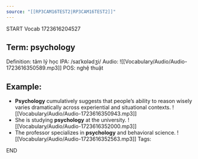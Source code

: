 ```yaml
---
source: "[[RP3CAM16TEST2|RP3CAM16TEST2]]"
---
```

START
Vocab
1723616204527
## Term: psychology
Definition: tâm lý học
IPA: /saɪˈkɒlədʒi/
Audio: ![[Vocabulary/Audio/Audio-1723616350589.mp3]]
POS: nghệ thuật
## Example:
- **Psychology** cumulatively suggests that people’s ability to reason wisely varies dramatically across experiential and situational contexts.
    ![[Vocabulary/Audio/Audio-1723616350943.mp3]] 
- She is studying **psychology** at the university.
     ![[Vocabulary/Audio/Audio-1723616352000.mp3]]
- The professor specializes in **psychology** and behavioral science.
     ![[Vocabulary/Audio/Audio-1723616352563.mp3]] 
Tags:

END
